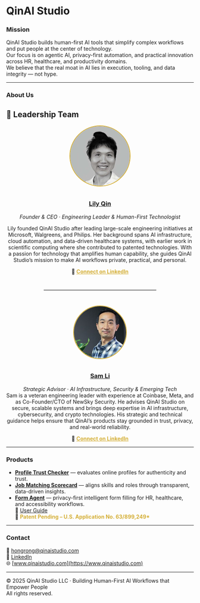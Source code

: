 # QinAI Studio

### **Mission**
QinAI Studio builds human-first AI tools that simplify complex workflows and put people at the center of technology.  
Our focus is on agentic AI, privacy-first automation, and practical innovation across HR, healthcare, and productivity domains.  
We believe that the real moat in AI lies in execution, tooling, and data integrity — not hype.

---

### **About Us**

## 👥 Leadership Team

<div align="center">

<!-- Founder -->
  <img src="https://raw.githubusercontent.com/LilyQin19/qinaistudio.github.io/main/assets/LilyQin.jpg" 
       alt="Lily Qin" width="160" style="border-radius:50%;border:2px solid #d4af37;margin-bottom:10px;">
  
  <h3><a href="https://www.linkedin.com/in/lily-qin-2312382/" target="_blank">Lily Qin</a></h3>
  <em>Founder & CEO · Engineering Leader & Human-First Technologist</em>

  <br>
  <p style="max-width:600px;margin:auto;">

  Lily founded QinAI Studio after leading large-scale engineering initiatives at Microsoft, Walgreens, and Philips.
  Her background spans AI infrastructure, cloud automation, and data-driven healthcare systems, with earlier work in scientific computing where she contributed to patented technologies. 
  With a passion for technology that amplifies human capability, she guides QinAI Studio’s mission to make AI workflows private, practical, and personal.
  </p>

  <p>
    🔗 <a href="https://www.linkedin.com/in/lily-qin-2312382/" target="_blank" style="color:#d4af37;font-weight:bold;">Connect on LinkedIn</a>
  </p>

  <hr style="width:60%;border:1px solid #e0e0e0;margin:40px 0;">

<!-- Advisor -->
  <img src="https://raw.githubusercontent.com/LilyQin19/qinaistudio.github.io/main/assets/SamLi.jpg" 
       alt="Sam Li" width="140" style="border-radius:50%;border:2px solid #d4af37;margin-bottom:10px;">
  
  <h3><a href="https://www.linkedin.com/in/samsongli/" target="_blank">Sam Li</a></h3>
  <em>Strategic Advisor · AI Infrastructure, Security & Emerging Tech</em>

  
  <p style="max-width:600px;margin:auto;">
  Sam is a veteran engineering leader with experience at Coinbase, Meta, and as Co-Founder/CTO of NewSky Security.
  He advises QinAI Studio on secure, scalable systems and brings deep expertise in AI infrastructure, cybersecurity, and crypto technologies.
  His strategic and technical guidance helps ensure that QinAI’s products stay grounded in trust, privacy, and real-world reliability.
  </p>

  <p>
    🔗 <a href="https://www.linkedin.com/in/samsongli/" target="_blank" style="color:#d4af37;font-weight:bold;">Connect on LinkedIn</a>
  </p>

</div>

---

### **Products**
- **[Profile Trust Checker](https://qinaistudio-profilechecker.streamlit.app/)** — evaluates online profiles for authenticity and trust.  
- **[Job Matching Scorecard](https://qinaistudio-jobmatch.streamlit.app/)** — aligns skills and roles through transparent, data-driven insights.  
- **[Form Agent](https://qinaistudio-formagent.streamlit.app/)** — privacy-first intelligent form filling for HR, healthcare, and accessibility workflows.  
  📘 [User Guide](https://github.com/LilyQin19/qinaistudio.github.io/blob/main/FormAgent_UserGuide.md)
  <br>
  🧾  <span style="color:#d4af37; font-weight:bold;">Patent Pending – U.S. Application No. 63/899,249*

---

### **Contact**
📧 [hongrong@qinaistudio.com](mailto:hongrong@qinaistudio.com)  
🔗 [LinkedIn](https://www.linkedin.com/in/lily-qin-2312382/)  
🌐 [www.qinaistudio.com](https://www.qinaistudio.com)

---

© 2025 QinAI Studio LLC · Building Human-First AI Workflows that Empower People  
All rights reserved.
